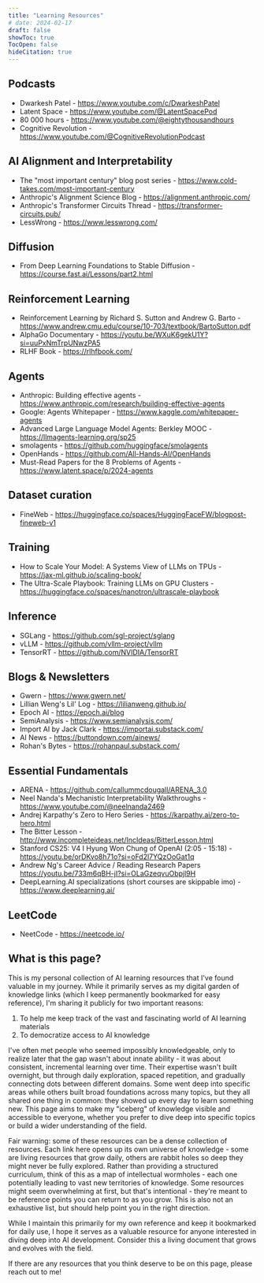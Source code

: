 ```yaml
---
title: "Learning Resources"
# date: 2024-02-17
draft: false
showToc: true
TocOpen: false
hideCitation: true
---
```



## Podcasts
- Dwarkesh Patel - https://www.youtube.com/c/DwarkeshPatel
- Latent Space - https://www.youtube.com/@LatentSpacePod
- 80 000 hours - https://www.youtube.com/@eightythousandhours
- Cognitive Revolution - https://www.youtube.com/@CognitiveRevolutionPodcast

## AI Alignment and Interpretability 
- The "most important century" blog post series - https://www.cold-takes.com/most-important-century
- Anthropic's Alignment Science Blog - https://alignment.anthropic.com/
- Anthropic's Transformer Circuits Thread - https://transformer-circuits.pub/
- LessWrong - https://www.lesswrong.com/

## Diffusion
- From Deep Learning Foundations to Stable Diffusion - https://course.fast.ai/Lessons/part2.html

## Reinforcement Learning
- Reinforcement Learning by Richard S. Sutton and Andrew G. Barto - https://www.andrew.cmu.edu/course/10-703/textbook/BartoSutton.pdf
- AlphaGo Documentary - https://youtu.be/WXuK6gekU1Y?si=uuPxNmTrpUNwzPA5
- RLHF Book - https://rlhfbook.com/

## Agents
- Anthropic: Building effective agents - https://www.anthropic.com/research/building-effective-agents
- Google: Agents Whitepaper - https://www.kaggle.com/whitepaper-agents
- Advanced Large Language Model Agents: Berkley MOOC - https://llmagents-learning.org/sp25
- smolagents - https://github.com/huggingface/smolagents
- OpenHands - https://github.com/All-Hands-AI/OpenHands 
- Must-Read Papers for the 8 Problems of Agents - https://www.latent.space/p/2024-agents

## Dataset curation
- FineWeb - https://huggingface.co/spaces/HuggingFaceFW/blogpost-fineweb-v1

## Training 
- How to Scale Your Model: A Systems View of LLMs on TPUs - https://jax-ml.github.io/scaling-book/
- The Ultra-Scale Playbook: Training LLMs on GPU Clusters - https://huggingface.co/spaces/nanotron/ultrascale-playbook

## Inference
- SGLang - https://github.com/sgl-project/sglang
- vLLM - https://github.com/vllm-project/vllm
- TensorRT - https://github.com/NVIDIA/TensorRT

## Blogs & Newsletters
- Gwern - https://www.gwern.net/
- Lillian Weng's Lil' Log - https://lilianweng.github.io/
- Epoch AI - https://epoch.ai/blog
- SemiAnalysis - https://www.semianalysis.com/
- Import AI by Jack Clark - https://importai.substack.com/
- AI News - https://buttondown.com/ainews/
- Rohan's Bytes - https://rohanpaul.substack.com/

## Essential Fundamentals
- ARENA - https://github.com/callummcdougall/ARENA_3.0
- Neel Nanda's Mechanistic Interpretability Walkthroughs - https://www.youtube.com/@neelnanda2469
- Andrej Karpathy's Zero to Hero Series - https://karpathy.ai/zero-to-hero.html
- The Bitter Lesson - http://www.incompleteideas.net/IncIdeas/BitterLesson.html
- Stanford CS25: V4 I Hyung Won Chung of OpenAI (2:05 - 15:18) - https://youtu.be/orDKvo8h71o?si=oFd2l7YQzOoGat1q
- Andrew Ng's Career Advice / Reading Research Papers https://youtu.be/733m6qBH-jI?si=OLaGzeqvuObpjl9H
- DeepLearning.AI specializations (short courses are skippable imo) - https://www.deeplearning.ai/

## LeetCode
- NeetCode - https://neetcode.io/

## What is this page?
This is my personal collection of AI learning resources that I've found valuable in my journey. While it primarily serves as my digital garden of knowledge links (which I keep permanently bookmarked for easy reference), I'm sharing it publicly for two important reasons:

1. To help me keep track of the vast and fascinating world of AI learning materials
2. To democratize access to AI knowledge

I've often met people who seemed impossibly knowledgeable, only to realize later that the gap wasn't about innate ability - it was about consistent, incremental learning over time. Their expertise wasn't built overnight, but through daily exploration, spaced repetition, and gradually connecting dots between different domains. Some went deep into specific areas while others built broad foundations across many topics, but they all shared one thing in common: they showed up every day to learn something new. This page aims to make my "iceberg" of knowledge visible and accessible to everyone, whether you prefer to dive deep into specific topics or build a wider understanding of the field.

Fair warning: some of these resources can be a dense collection of resources. Each link here opens up its own universe of knowledge - some are living resources that grow daily, others are rabbit holes so deep they might never be fully explored. Rather than providing a structured curriculum, think of this as a map of intellectual wormholes - each one potentially leading to vast new territories of knowledge. Some resources might seem overwhelming at first, but that's intentional - they're meant to be reference points you can return to as you grow. This is also not an exhaustive list, but should help point you in the right direction. 

While I maintain this primarily for my own reference and keep it bookmarked for daily use, I hope it serves as a valuable resource for anyone interested in diving deep into AI development. Consider this a living document that grows and evolves with the field. 

If there are any resources that you think deserve to be on this page, please reach out to me!